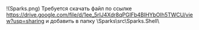 !(Sparks.png)
Требуется скачать файл по ссылке https://drive.google.com/file/d/1ee_5rIJ4Xdr8qPGIFb4BIHYbOIh5TWCU/view?usp=sharing и добавить в папку \Sparks\src\Sparks.Shell\
